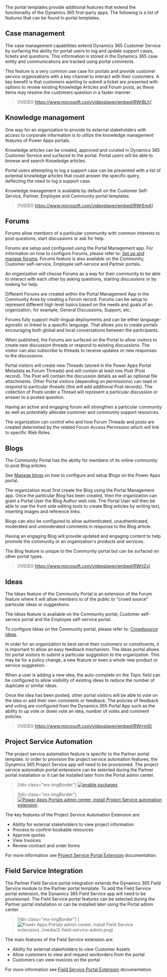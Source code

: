 The portal templates provide additional features that extend the functionality of the Dynamics 365 first-party apps. The following is a list of features that can be found in portal templates.

## Case management

The case management capabilities extend Dynamics 365 Customer Service by surfacing the ability for portal users to log and update support cases, tickets and questions. This information is stored in the Dynamics 365 case entity and communications are tracked using portal comments.

This feature is a very common use case for portals and provide customer service organizations with a key channel to interact with their customers. A key benefit is that customers wanting to submit a ticket are presented with options to review existing Knowledge Articles and Forum posts, as these items may resolve the customers question in a faster manner.

> [!VIDEO https://www.microsoft.com/videoplayer/embed/RWrBLh]

## Knowledge management

One way for an organization to provide its external stakeholders with access to corporate information is to utilize the knowledge management features of Power Apps portals.

Knowledge articles can be created, approved and curated in Dynamics 365 Customer Service and surfaced to the portal. Portal users will be able to browse and search Knowledge articles.

Portal users attempting to log a support case can be presented with a list of potential knowledge articles that could answer the specific query, deflecting the need to log a support case.

Knowledge management is available by default on the Customer Self-Service, Partner, Employee and Community portal templates.

> [!VIDEO https://www.microsoft.com/videoplayer/embed/RWrEmA]

## Forums

Forums allow members of a particular community with common interests to post questions, start discussions or ask for help.  

Forums are setup and configured using the Portal Management app. For information on how to configure Forums, please refer to: [Set up and manage forums](https://docs.microsoft.com/dynamics365/customer-engagement/portals/setup-manage-forums/?azure-portal=true). Forums feature is also available on the Community, Customer self-service, Employee self-service and Partner portals.

An organization will choose Forums as a way for their community to be able to interact with each other by asking questions, starting discussions or by looking for help.

Different Forums are created within the Portal Management App in the Community Area by creating a Forum record.  Forums can be setup to represent different high level topics based on the needs and goals of an organization, for example;  General Discussions, Support, etc.

Forums fully support multi-lingual deployments and can be either language-agnostic or linked to a specific language. That allows you to create portals encouraging both global and local conversations between the participants. 

When published, the Forums are surfaced on the Portal to allow visitors to create new discussion threads or respond to existing discussions. The visitor can also subscribe to threads to receive updates or new responses to the discussions.

Portal visitors will create new Threads (stored in the Power Apps Portal Metadata as Forum Threads) and will contain at least one Post (Post record).  The Post will contain the discussion details as well as optional file attachments.  Other Portal visitors (depending on permissions) can read or respond to particular threads (this will add additional Post records). The collection of Posts under a Thread will represent a particular discussion or answer to a posted question.  

Having an active and engaging forum will strengthen a particular community as well as potentially alleviate customer and community support resources.

The organization can control who and how Forum Threads and posts are created determined by the related Forum Access Permission which will link to specific Web Roles.

## Blogs

The Community Portal has the ability for members of its online community to post Blog articles.  

See [Manage blogs](https://docs.microsoft.com/dynamics365/customer-engagement/portals/manage-blogs/?azure-portal=true) on how to configure and setup Blogs on the Power Apps portal.

The organization must first create the Blog using the Portal Management app. Once the particular Blog has been created, then the organization can grant a Portal User the Blog Author web role. The Portal User will then be able to use the front side editing tools to create Blog articles by writing text, inserting images and reference links.

Blogs can also be configured to allow authenticated, unauthenticated, moderated and unmoderated comments in response to the Blog article.

Having an engaging Blog will provide updated and engaging content to help promote the community or an organization's products and services.

The Blog feature is unique to the Community portal but can be surfaced on other portal types.

> [!VIDEO https://www.microsoft.com/videoplayer/embed/RWrtZx]

## Ideas

The Ideas feature of the Community Portal is an extension of the Forum feature where it will allow members to of the public to "crowd source" particular ideas or suggestions.

The Ideas feature is available on the Community portal, Customer self-service portal and the Employee self-service portal.

To configure Ideas on the Community portal, please refer to: [Crowdsource ideas](https://docs.microsoft.com/dynamics365/customer-engagement/portals/crowdsource-ideas/?azure-portal=true).

In order for an organization to best serve their customers or constituents, it is important to allow an easy feedback mechanism. The Ideas portal allows for portal visitors to submit a particular suggestion to the organization.  This may be for a policy change, a new feature or even a whole new product or service suggestion. 

When a user is adding a new idea, the auto-complete on the Topic field can be configured to allow visibility of existing ideas to reduce the number of duplicate or similar ideas.  

Once the idea has been posted, other portal visitors will be able to vote on the idea or add their own comments or feedback.  The policies of feedback and voting are configured from the Dynamics 365 Portal App such as the ability to up vote or down vote an idea, number of votes and comment policies.

> [!VIDEO https://www.microsoft.com/videoplayer/embed/RWrrm5]

## Project Service Automation 

The project service automation feature is specific to the Partner portal template. In order to provision the project service automation features, the Dynamics 365 Project Service app will need to be provisioned. The project service automation portal extensions can be selected during the Partner portal installation or it can be installed later from the Portal admin center.

> [!div class="mx-imgBorder"]
> [![enable packages](../media/2-project-service-provision.png)](../media/2-project-service-provision.png#lightbox)

> [!div class="mx-imgBorder"]
> [![Power Apps Portals admin center, install Project Service automation extension](../media/2-project-service-admin.png)](../media/2-project-service-admin.png#lightbox)

The key features of the Project Service Automation Extension are:

- Ability for external stakeholders to view project information
- Process to confirm bookable resources
- Approve quotes
- View Invoices
- Review contract and order forms

For more information see [Project Service Portal Extension](https://docs.microsoft.com/en-us/dynamics365/portals/integrate-project-service-automation/?azure-portal=true) documentation.

## Field Service Integration 

The Partner Field Service portal integration extends the Dynamics 365 Field Service module to the Partner portal template.  To add the Field Service portal extension, the Dynamics 365 Field Service app will need to be provisioned.  The Field Service portal features can be selected during the Partner portal installation or can be installed later using the Portal admin center.

> [!div class="mx-imgBorder"]
> [![Power Apps Portals admin center, install Field Service extension(../media/2-field-service-admin.png)](../media/2-field-service-admin.png#lightbox)

The main features of the Field Service extension are:
* Ability for external stakeholders to view Customer Assets
* Allow customers to view and request workorders from the portal
* Customers can view invoices on the portal

For more information see [Field Service Portal Extension](https://docs.microsoft.com/en-us/dynamics365/portals/integrate-field-service/?azure-portal=true) documentation.


